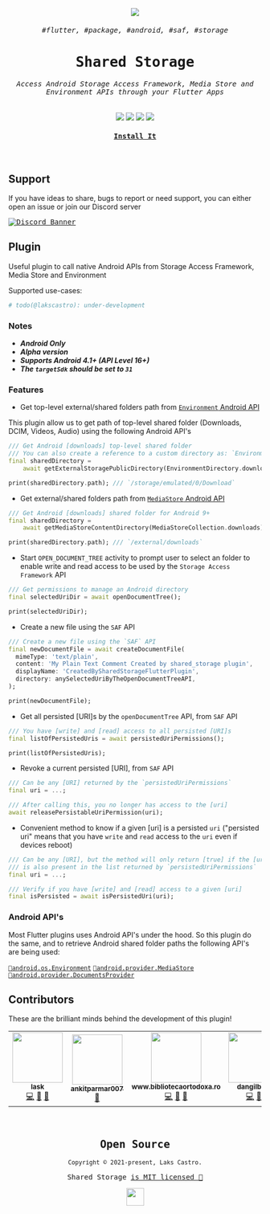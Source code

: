 <p align="center">
  <img src="https://user-images.githubusercontent.com/51419598/161439601-fc228a0d-d09d-4dbb-b5a3-ebc5dbcf9f46.png">
</p>

<h6 align="center"><samp>#flutter, #package, #android, #saf, #storage</samp></h6>
<samp><h1 align="center">Shared Storage</h1></samp>

<h6 align="center">
    <samp>
      Access Android <kbd>Storage Access Framework</kbd>, <kbd>Media Store</kbd> and <kbd>Environment</kbd> APIs through your Flutter Apps
    </samp>
</h6>

<p align="center">
  <a href="https://pub.dev/packages/shared_storage"><img src="https://img.shields.io/pub/v/shared_storage.svg?style=for-the-badge&color=22272E&showLabel=false&labelColor=15191f&logo=dart&logoColor=blue"></a>
  <img src="https://img.shields.io/badge/Kotlin-22272E?&style=for-the-badge&logo=kotlin&logoColor=9966FF">
  <img src="https://img.shields.io/badge/Dart-22272E?style=for-the-badge&logo=dart&logoColor=2BB7F6">
  <img src="https://img.shields.io/badge/Flutter-22272E?style=for-the-badge&logo=flutter&logoColor=66B1F1">
</p>

<a href="https://pub.dev/packages/shared_storage"><h4 align="center"><samp>Install It</samp></h4></a>

<br>

## Support

If you have ideas to share, bugs to report or need support, you can either open an issue or join our Discord server

<a href="https://discord.gg/86GDERXZNS">
  <kbd><img src="https://discordapp.com/api/guilds/771498135188799500/widget.png?style=banner2" alt="Discord Banner"/></kbd>
</a>

## Plugin

Useful plugin to call native Android APIs from Storage Access Framework, Media Store and Environment

Supported use-cases:

```py
# todo(@lakscastro): under-development
```

### Notes

- _**Android Only**_
- _**Alpha version**_
- _**Supports Android 4.1+ (API Level 16+)**_
- _**The `targetSdk` should be set to `31`**_

### Features

- Get top-level external/shared folders path from [`Environment` Android API](https://developer.android.com/reference/android/os/Environment)

This plugin allow us to get path of top-level shared folder (Downloads, DCIM, Videos, Audio) using the following Android API's

```dart
/// Get Android [downloads] top-level shared folder
/// You can also create a reference to a custom directory as: `EnvironmentDirectory.custom('Custom Folder')`
final sharedDirectory =
    await getExternalStoragePublicDirectory(EnvironmentDirectory.downloads);

print(sharedDirectory.path); /// `/storage/emulated/0/Download`
```

- Get external/shared folders path from [`MediaStore` Android API](https://developer.android.com/training/data-storage/shared/media)

```dart
/// Get Android [downloads] shared folder for Android 9+
final sharedDirectory =
    await getMediaStoreContentDirectory(MediaStoreCollection.downloads);

print(sharedDirectory.path); /// `/external/downloads`
```

- Start `OPEN_DOCUMENT_TREE` activity to prompt user to select an folder to enable write and read access to be used by the `Storage Access Framework` API

```dart
/// Get permissions to manage an Android directory
final selectedUriDir = await openDocumentTree();

print(selectedUriDir);
```

- Create a new file using the `SAF` API

```dart
/// Create a new file using the `SAF` API
final newDocumentFile = await createDocumentFile(
  mimeType: 'text/plain',
  content: 'My Plain Text Comment Created by shared_storage plugin',
  displayName: 'CreatedBySharedStorageFlutterPlugin',
  directory: anySelectedUriByTheOpenDocumentTreeAPI,
);

print(newDocumentFile);
```

- Get all persisted [URI]s by the `openDocumentTree` API, from `SAF` API

```dart
/// You have [write] and [read] access to all persisted [URI]s
final listOfPersistedUris = await persistedUriPermissions();

print(listOfPersistedUris);
```

- Revoke a current persisted [URI], from `SAF` API

```dart
/// Can be any [URI] returned by the `persistedUriPermissions`
final uri = ...;

/// After calling this, you no longer has access to the [uri]
await releasePersistableUriPermission(uri);
```

- Convenient method to know if a given [uri] is a persisted `uri` ("persisted uri" means that you have `write` and `read` access to the `uri` even if devices reboot)

```dart
/// Can be any [URI], but the method will only return [true] if the [uri]
/// is also present in the list returned by `persistedUriPermissions`
final uri = ...;

/// Verify if you have [write] and [read] access to a given [uri]
final isPersisted = await isPersistedUri(uri);
```

### Android API's

Most Flutter plugins uses Android API's under the hood. So this plugin do the same, and to retrieve Android shared folder paths the following API's are being used:

[`🔗android.os.Environment`](https://developer.android.com/reference/android/os/Environment#summary) [`🔗android.provider.MediaStore`](https://developer.android.com/reference/android/provider/MediaStore#summary) [`🔗android.provider.DocumentsProvider`](https://developer.android.com/guide/topics/providers/document-provider)

## Contributors

These are the brilliant minds behind the development of this plugin!

<!-- ALL-CONTRIBUTORS-LIST:START - Do not remove or modify this section -->
<!-- prettier-ignore-start -->
<!-- markdownlint-disable -->
<table>
  <tr>
    <td align="center"><a href="https://lakscastro.github.io"><img src="https://avatars.githubusercontent.com/u/51419598?v=4?s=100" width="100px;" alt=""/><br /><sub><b>lask</b></sub></a><br /><a href="https://github.com/lakscastro/shared-storage/commits?author=lakscastro" title="Code">💻</a> <a href="#maintenance-lakscastro" title="Maintenance">🚧</a> <a href="https://github.com/lakscastro/shared-storage/commits?author=lakscastro" title="Documentation">📖</a></td>
    <td align="center"><a href="https://github.com/ankitparmar007"><img src="https://avatars.githubusercontent.com/u/73648141?v=4?s=100" width="100px;" alt=""/><br /><sub><b>ankitparmar007</b></sub></a><br /><a href="https://github.com/lakscastro/shared-storage/issues?q=author%3Aankitparmar007" title="Bug reports">🐛</a></td>
    <td align="center"><a href="https://www.bibliotecaortodoxa.ro"><img src="https://avatars.githubusercontent.com/u/1148228?v=4?s=100" width="100px;" alt=""/><br /><sub><b>www.bibliotecaortodoxa.ro</b></sub></a><br /><a href="https://github.com/lakscastro/shared-storage/commits?author=aplicatii-romanesti" title="Code">💻</a> <a href="https://github.com/lakscastro/shared-storage/issues?q=author%3Aaplicatii-romanesti" title="Bug reports">🐛</a> <a href="#ideas-aplicatii-romanesti" title="Ideas, Planning, & Feedback">🤔</a></td>
    <td align="center"><a href="https://github.com/dangilbert"><img src="https://avatars.githubusercontent.com/u/6799566?v=4?s=100" width="100px;" alt=""/><br /><sub><b>dangilbert</b></sub></a><br /><a href="https://github.com/lakscastro/shared-storage/commits?author=dangilbert" title="Code">💻</a> <a href="https://github.com/lakscastro/shared-storage/issues?q=author%3Adangilbert" title="Bug reports">🐛</a></td>
  </tr>
</table>

<!-- markdownlint-restore -->
<!-- prettier-ignore-end -->

<!-- ALL-CONTRIBUTORS-LIST:END -->

<br>

<samp>

<h2 align="center">
  Open Source
</h2>
<p align="center">
  <sub>Copyright © 2021-present, Laks Castro.</sub>
</p>
<p align="center">Shared Storage <a href="https://github.com/LaksCastro/shared-storage/blob/master/LICENSE.md">is MIT licensed 💖</a></p>
<p align="center">
  <img src="https://user-images.githubusercontent.com/51419598/161439601-fc228a0d-d09d-4dbb-b5a3-ebc5dbcf9f46.png" width="35" />
</p>
  
</samp>
